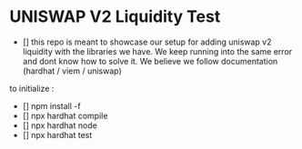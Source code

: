 # UNISWAP V2 Liquidity Test

- [] this repo is meant to showcase our setup for adding uniswap v2 liquidity with the libraries we have.
We keep running into the same error and dont know how to solve it. We believe we follow documentation (hardhat / viem / uniswap)

to initialize :
- [] npm install -f
- [] npx hardhat compile
- [] npx hardhat node
- [] npx hardhat test